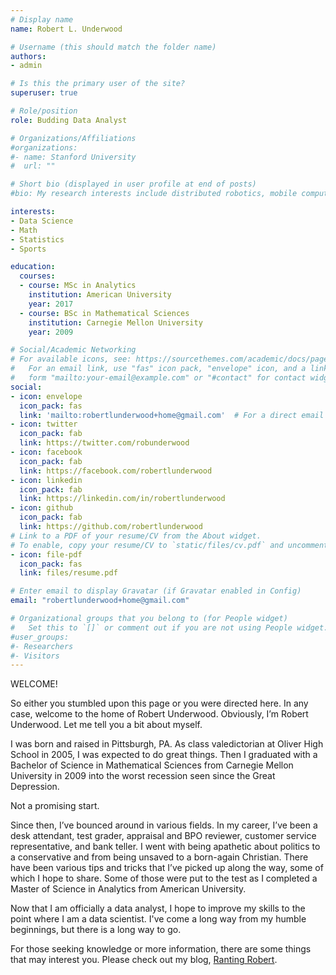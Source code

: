 ```yaml
---
# Display name
name: Robert L. Underwood

# Username (this should match the folder name)
authors:
- admin

# Is this the primary user of the site?
superuser: true

# Role/position
role: Budding Data Analyst

# Organizations/Affiliations
#organizations:
#- name: Stanford University
#  url: ""

# Short bio (displayed in user profile at end of posts)
#bio: My research interests include distributed robotics, mobile computing and programmable matter.

interests:
- Data Science
- Math
- Statistics
- Sports

education:
  courses:
  - course: MSc in Analytics
    institution: American University
    year: 2017
  - course: BSc in Mathematical Sciences
    institution: Carnegie Mellon University
    year: 2009

# Social/Academic Networking
# For available icons, see: https://sourcethemes.com/academic/docs/page-builder/#icons
#   For an email link, use "fas" icon pack, "envelope" icon, and a link in the
#   form "mailto:your-email@example.com" or "#contact" for contact widget.
social:
- icon: envelope
  icon_pack: fas
  link: 'mailto:robertlunderwood+home@gmail.com'  # For a direct email link, use "mailto:test@example.org".
- icon: twitter
  icon_pack: fab
  link: https://twitter.com/robunderwood
- icon: facebook
  icon_pack: fab
  link: https://facebook.com/robertlunderwood
- icon: linkedin
  icon_pack: fab
  link: https://linkedin.com/in/robertlunderwood 
- icon: github
  icon_pack: fab
  link: https://github.com/robertlunderwood
# Link to a PDF of your resume/CV from the About widget.
# To enable, copy your resume/CV to `static/files/cv.pdf` and uncomment the lines below.
- icon: file-pdf
  icon_pack: fas
  link: files/resume.pdf

# Enter email to display Gravatar (if Gravatar enabled in Config)
email: "robertlunderwood+home@gmail.com"

# Organizational groups that you belong to (for People widget)
#   Set this to `[]` or comment out if you are not using People widget.
#user_groups:
#- Researchers
#- Visitors
---
```


WELCOME!

So either you stumbled upon this page or you were directed here. In any case, welcome to the home of Robert Underwood. Obviously, I’m Robert Underwood. Let me tell you a bit about myself.

I was born and raised in Pittsburgh, PA. As class valedictorian at Oliver High School in 2005, I was expected to do great things. Then I graduated with a Bachelor of Science in Mathematical Sciences from Carnegie Mellon University in 2009 into the worst recession seen since the Great Depression.

Not a promising start.

Since then, I’ve bounced around in various fields. In my career, I’ve been a desk attendant, test grader, appraisal and BPO reviewer, customer service representative, and bank teller. I went with being apathetic about politics to a conservative and from being unsaved to a born-again Christian. There have been various tips and tricks that I’ve picked up along the way, some of which I hope to share. Some of those were put to the test as I completed a Master of Science in Analytics from American University.

Now that I am officially a data analyst, I hope to improve my skills to the point where I am a data scientist.  I've come a long way from my humble beginnings, but there is a long way to go.

For those seeking knowledge or more information, there are some things that may interest you. Please check out my blog, [Ranting Robert](https://www.rantingrobert.com).
  
